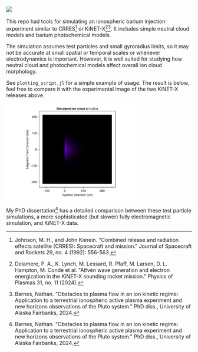 <img src="/Experimental Example Image.JPG" width=350/> 

This repo had tools for simulating an ionospheric barium injection experiment similar to CRRES[^1] or KiNET-X[^2][^3].
It includes simple neutral cloud models and barium photochemical models.

The simulation assumes test particles and small gyroradius limits, so it may not be accurate at small spatial or temporal scales or whenever electrodynamics is important.
However, it is well suited for studying how neutral cloud and photochemical models affect overall ion cloud morphology.

See `plotting_script.jl` for a simple example of usage. The result is below, feel free to compare it with the experimental image of the two KiNET-X releases above.

<img src="/Simulated Ion Cloud.png" width=350/>

My PhD dissertation[^3] has a detailed comparison between these test particle simulations, a more sophisticated (but slower) fully electromagnetic simulation, and KiNET-X data.

[^3]: Barnes, Nathan. "Obstacles to plasma flow in an ion kinetic regime: Application to a terrestrial ionospheric active plasma experiment and new horizons observations of the Pluto system." PhD diss., University of Alaska Fairbanks, 2024.

[^2]: Delamere, P. A., K. Lynch, M. Lessard, R. Pfaff, M. Larsen, D. L. Hampton, M. Conde et al. "Alfvén wave generation and electron energization in the KiNET-X sounding rocket mission." Physics of Plasmas 31, no. 11 (2024).

[^1]: Johnson, M. H., and John Kierein. "Combined release and radiation effects satellite (CRRES): Spacecraft and mission." Journal of Spacecraft and Rockets 29, no. 4 (1992): 556-563.
